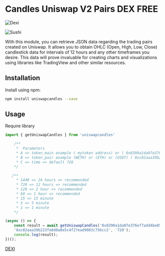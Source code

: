 # Candles Uniswap V2 Pairs DEX FREE

![Dexi](https://i.ibb.co/ZBk2v0b/dexi.png)

![Sushi](https://i.ibb.co/SKDBT2b/unix.jpg)


With this module, you can retrieve JSON data regarding the trading pairs created on Uniswap. It allows you to obtain OHLC (Open, High, Low, Close) candlestick data for intervals of 12 hours and any other timeframes you desire. This data will prove invaluable for creating charts and visualizations using libraries like TradingView and other similar resources.



## Installation
Install using npm:
```sh
npm install uniswapcandles --save
```

## Usage
Require library
```javascript
import { getUniswapCandles } from 'uniswapcandles'
```

```javascript
    /**
     *  Parameters
     * A => token_main example ( mytoken address) or ( 0x8390a1da07e376ef7add4be859ba74fb83aa02d5 )
     * B => token_pair example (WETH) or (ETH) or (USDT) ( 0xc02aaa39b223fe8d0a0e5c4f27ead9083c756cc2 ) 
     * C => time => default 720
    */

   /**
     * 1440 => 24 hours => recommended
     * 720 => 12 hours => recommended
     * 120 => 2 hour => recommended
     * 60 => 1 hour => recommended
     * 15 => 15 minute
     * 5 => 5 minute
     * 1 => 1 minute
    */

```


```javascript
(async () => {
    const result = await getUniswapCandles('0x8390a1da07e376ef7add4be859ba74fb83aa02d5',
    '0xc02aaa39b223fe8d0a0e5c4f27ead9083c756cc2', '720');
    console.log(result);
})();
```

[DEXI](https://www.dexi.tools)